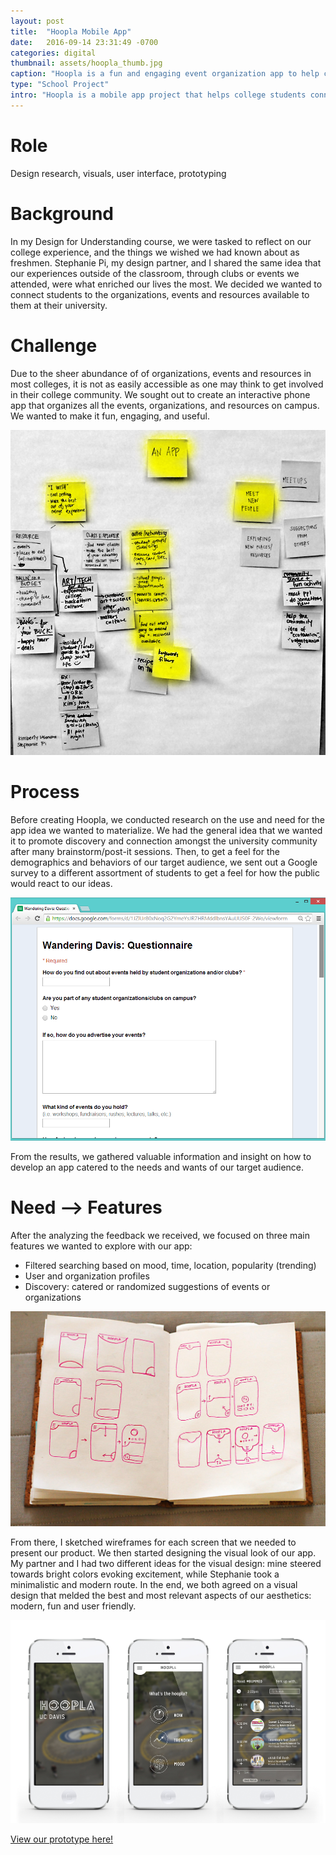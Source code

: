 ```yaml
---
layout: post
title:  "Hoopla Mobile App"
date:   2016-09-14 23:31:49 -0700
categories: digital
thumbnail: assets/hoopla_thumb.jpg
caption: "Hoopla is a fun and engaging event organization app to help college students connect with student groups, events and resources available to them on campus."
type: "School Project"
intro: "Hoopla is a mobile app project that helps college students connect with student groups, events and resources available to them on their campus."
---
```

# Role
Design research, visuals, user interface, prototyping

# Background
In my Design for Understanding course, we were tasked to reflect on our college experience, and the things we wished we had known about as freshmen. Stephanie Pi, my design partner, and I shared the same idea that our experiences outside of the classroom, through clubs or events we attended, were what enriched our lives the most. We decided we wanted to connect students to the organizations, events and resources available to them at their university.

# Challenge
Due to the sheer abundance of of organizations, events and resources in most colleges, it is not as easily accessible as one may think to get involved in their college community. We sought out to create an interactive phone app that organizes all the events, organizations, and resources on campus. We wanted to make it fun, engaging, and useful.

<img alt="Post It Session" class="process" src="/assets/hoopla_postit.jpg">

# Process
Before creating Hoopla, we conducted research on the use and need for the app idea we wanted to materialize. We had the general idea that we wanted it to promote discovery and connection amongst the university community after many brainstorm/post-it sessions. Then, to get a feel for the demographics and behaviors of our target audience, we sent out a Google survey to a different assortment of students to get a feel for how the public would react to our ideas.

![Hoopla Questionnaire](/assets/Questionnaire2.PNG)

From the results, we gathered valuable information and insight on how to develop an app catered to the needs and wants of our target audience.

# Need --> Features
After the analyzing the feedback we received, we focused on three main features we wanted to explore with our app:  

* Filtered searching based on mood, time, location, popularity (trending)
* User and organization profiles
* Discovery: catered or randomized suggestions of events or organizations

<img alt="Hoopla Wireframes" class="process" src="/assets/hoopla_wireframes.jpg">

From there, I sketched wireframes for each screen that we needed to present our product. We then started designing the visual look of our app. My partner and I had two different ideas for the visual design: mine steered towards bright colors evoking excitement, while Stephanie took a minimalistic and modern route. In the end, we both agreed on a visual design that melded the best and most relevant aspects of our aesthetics: modern, fun and user friendly.

![Hoopla Home](/assets/hoopla_final.jpg)

[View our prototype here!](https://marvelapp.com/ded70e/screen/10584891 "Hoopla Prototype")
